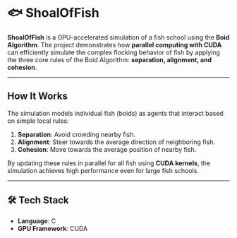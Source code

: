 # 🐟 ShoalOfFish

**ShoalOfFish** is a GPU-accelerated simulation of a fish school using the **Boid Algorithm**. The project demonstrates how **parallel computing with CUDA** can efficiently simulate the complex flocking behavior of fish by applying the three core rules of the Boid Algorithm: **separation, alignment, and cohesion**.

---

## How It Works
The simulation models individual fish (boids) as agents that interact based on simple local rules:
1. **Separation**: Avoid crowding nearby fish.
2. **Alignment**: Steer towards the average direction of neighboring fish.
3. **Cohesion**: Move towards the average position of nearby fish.

By updating these rules in parallel for all fish using **CUDA kernels**, the simulation achieves high performance even for large fish schools.

---

## 🛠️ Tech Stack
- **Language**: C
- **GPU Framework**: CUDA
